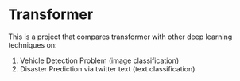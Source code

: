 # Transformer
This is a project that compares transformer with other deep learning techniques on:
1. Vehicle Detection Problem (image classification)
2. Disaster Prediction via twitter text (text classification)


